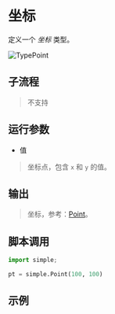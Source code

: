 # 坐标 
定义一个 *坐标* 类型。

![TypePoint](./images/05.png ':size=90%')

## 子流程
> 不支持


## 运行参数

* 值
> 坐标点，包含 `x` 和 `y` 的值。


## 输出

> 坐标，参考：[Point](./types/Point.md)。
    


## 脚本调用

```python
import simple;

pt = simple.Point(100, 100)

```

## 示例




